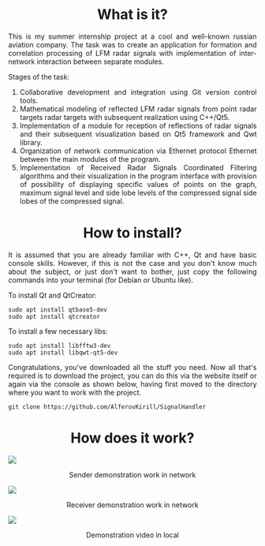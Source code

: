 <h1 align="center">What is it?</h1>
<p align="justify">This is my summer internship project at a cool and well-known russian aviation company. The task was to create an application for formation and correlation processing of LFM radar signals with implementation of inter-network interaction between separate modules.</p>

<p align="justify">Stages of the task:</p>
<ol>
  <li align="justify">Collaborative development and integration using Git version control tools.</li>
  <li align="justify">Mathematical modeling of reflected LFM radar signals from point radar targets radar targets with subsequent realization using C++/Qt5.</li>
  <li align="justify">Implementation of a module for reception of reflections of radar signals and their subsequent visualization based on Qt5 framework and Qwt library.</li>
  <li align="justify">Organization of network communication via Ethernet protocol Ethernet between the main modules of the program.</li>
  <li align="justify">Implementation of Received Radar Signals Coordinated Filtering algorithms and their visualization in the program interface with provision of possibility of displaying specific values of points on the graph, maximum signal level and side lobe levels of the compressed signal side lobes of the compressed signal.</li>
</ol>

<h1 align="center">How to install?</h1>
<p align="justify">It is assumed that you are already familiar with C++, Qt and have basic console skills. However, if this is not the case and you don't know much about the subject, or just don't want to bother, just copy the following commands into your terminal (for Debian or Ubuntu like).</p>

<p align="justify">To install Qt and QtCreator:</p>

```console
sudo apt install qtbase5-dev
sudo apt install qtcreator
```

<p align="justify">To install a few necessary libs:</p>

```console
sudo apt install libfftw3-dev
sudo apt install libqwt-qt5-dev
```

<p align="justify">Congratulations, you've downloaded all the stuff you need. Now all that's required is to download the project, you can do this via the website itself or again via the console as shown below, having first moved to the directory where you want to work with the project.</p>

```console
git clone https://github.com/AlferovKirill/SignalHandler
```

<h1 align="center">How does it work?</h1>

<img src="https://user-images.githubusercontent.com/59083480/255423011-33064b57-adb7-4ae7-bb6a-51a10a7c6ac2.png">
<p align="center">Sender demonstration work in network</p>

<img src="https://user-images.githubusercontent.com/59083480/255423013-1ed6e458-b671-4723-b95a-0fa298eda371.png">
<p align="center">Receiver demonstration work in network</p>

<img src="https://user-images.githubusercontent.com/59083480/255423725-f32a0db8-7cee-4d99-809b-855846bcc46a.mp4">
<p align="center">Demonstration video in local</p>
